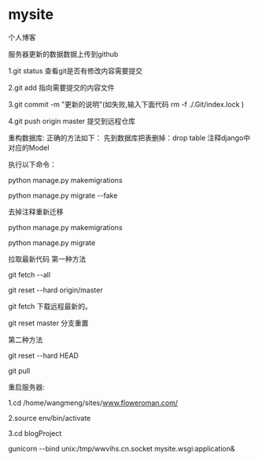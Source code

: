 # mysite
个人博客

服务器更新的数据数据上传到github

1.git status 查看git是否有修改内容需要提交

2.git add 指向需要提交的内容文件

3.git commit -m "更新的说明"(如失败,输入下面代码 rm -f ./.Git/index.lock )

4.git push origin master 提交到远程仓库

重构数据库:
正确的方法如下：
先到数据库把表删掉：drop table
注释django中对应的Model

执行以下命令：

python manage.py makemigrations

python manage.py migrate --fake

去掉注释重新迁移

python manage.py makemigrations

python manage.py migrate


拉取最新代码
第一种方法

   git fetch --all

   git reset --hard origin/master

   git fetch  下载远程最新的。

   git reset master  分支重置

第二种方法

   git reset --hard HEAD

   git pull

重启服务器:

1.cd /home/wangmeng/sites/www.floweroman.com/

2.source env/bin/activate

3.cd blogProject

gunicorn --bind unix:/tmp/wwvihs.cn.socket mysite.wsgi:application&
